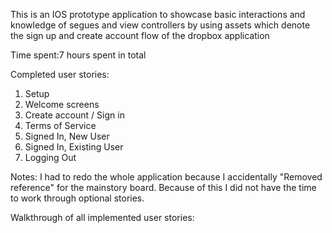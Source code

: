 This is an IOS prototype application to showcase basic interactions and knowledge of segues and view controllers by using assets which denote the sign up and create account flow of the dropbox application 

Time spent:7 hours spent in total

Completed user stories:

1. Setup
2. Welcome screens
3. Create account / Sign in
4. Terms of Service
5. Signed In, New User
6. Signed In, Existing User
7. Logging Out

Notes:
I had to redo the whole application because I accidentally "Removed reference" for the mainstory board. Because of this I did not have the time to work through optional stories. 

Walkthrough of all implemented user stories: